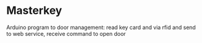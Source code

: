 # Masterkey
Arduino program to door management: read key card and via rfid and send to web service, receive command to open door
